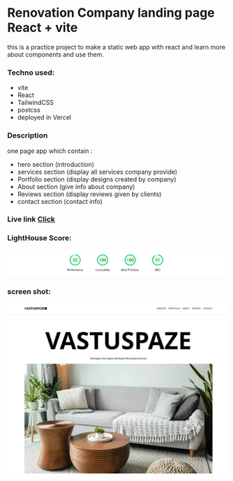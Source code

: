 # Renovation Company landing page React + vite

this is a practice project to make a static web app with react and learn more about components and use them.

### Techno used:

- vite
- React
- TailwindCSS
- postcss
- deployed in Vercel

### Description

one page app which contain :

- hero section (introduction)
- services section (display all services company provide)
- Portfolio section (display designs created by company)
- About section (give info about company)
- Reviews section (display reviews given by clients)
- contact section (contact info)

### Live link [Click](https://renovation-react.vercel.app/)

### LightHouse Score:

![score](./src/assets/lighthouse-score.png)

### screen shot:

![screenshots](./src/assets/screenshot.png)
